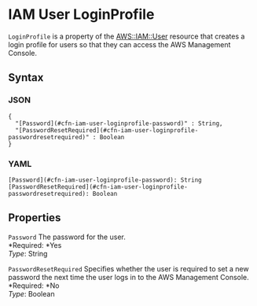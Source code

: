 # IAM User LoginProfile<a name="aws-properties-iam-user-loginprofile"></a>

`LoginProfile` is a property of the [AWS::IAM::User](aws-properties-iam-user.md) resource that creates a login profile for users so that they can access the AWS Management Console\.

## Syntax<a name="w3ab2c21c14e1140b5"></a>

### JSON<a name="aws-properties-iam-user-loginprofile-syntax.json"></a>

```
{
  "[Password](#cfn-iam-user-loginprofile-password)" : String,
  "[PasswordResetRequired](#cfn-iam-user-loginprofile-passwordresetrequired)" : Boolean
}
```

### YAML<a name="aws-properties-iam-user-loginprofile-syntax.yaml"></a>

```
[Password](#cfn-iam-user-loginprofile-password): String
[PasswordResetRequired](#cfn-iam-user-loginprofile-passwordresetrequired): Boolean
```

## Properties<a name="w3ab2c21c14e1140b7"></a>

`Password`  <a name="cfn-iam-user-loginprofile-password"></a>
The password for the user\.  
*Required: *Yes  
*Type*: String

`PasswordResetRequired`  <a name="cfn-iam-user-loginprofile-passwordresetrequired"></a>
Specifies whether the user is required to set a new password the next time the user logs in to the AWS Management Console\.  
*Required: *No  
*Type*: Boolean